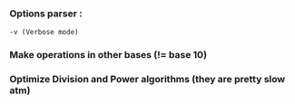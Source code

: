 ### Options parser :
    
    -v (Verbose mode)
                 
### Make operations in other bases (!= base 10)

### Optimize Division and Power algorithms (they are pretty slow atm)